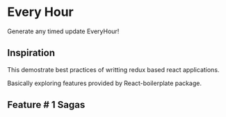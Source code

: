 # Every Hour
Generate any timed update EveryHour!

## Inspiration

This demostrate best practices of writting redux based react applications.

Basically exploring features provided by React-boilerplate package.

## Feature # 1 Sagas
